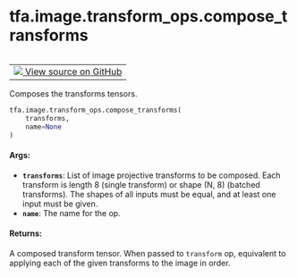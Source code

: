 <div itemscope itemtype="http://developers.google.com/ReferenceObject">
<meta itemprop="name" content="tfa.image.transform_ops.compose_transforms" />
<meta itemprop="path" content="Stable" />
</div>

# tfa.image.transform_ops.compose_transforms


<table class="tfo-notebook-buttons tfo-api" align="left">

<td>
  <a target="_blank" href="https://github.com/tensorflow/addons/tree/r0.5/tensorflow_addons/image/transform_ops.py#L107-L129">
    <img src="https://www.tensorflow.org/images/GitHub-Mark-32px.png" />
    View source on GitHub
  </a>
</td></table>



Composes the transforms tensors.

``` python
tfa.image.transform_ops.compose_transforms(
    transforms,
    name=None
)
```



<!-- Placeholder for "Used in" -->


#### Args:


* <b>`transforms`</b>: List of image projective transforms to be composed. Each
  transform is length 8 (single transform) or shape (N, 8) (batched
  transforms). The shapes of all inputs must be equal, and at least one
  input must be given.
* <b>`name`</b>: The name for the op.


#### Returns:

A composed transform tensor. When passed to `transform` op,
    equivalent to applying each of the given transforms to the image in
    order.
